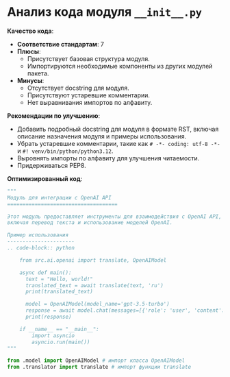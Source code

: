 # Анализ кода модуля `__init__.py`

**Качество кода**:
   - **Соответствие стандартам**: 7
   - **Плюсы**:
     - Присутствует базовая структура модуля.
     - Импортируются необходимые компоненты из других модулей пакета.
   - **Минусы**:
     - Отсутствует docstring для модуля.
     - Присутствуют устаревшие комментарии.
     - Нет выравнивания импортов по алфавиту.

**Рекомендации по улучшению**:
   - Добавить подробный docstring для модуля в формате RST, включая описание назначения модуля и примеры использования.
   - Убрать устаревшие комментарии, такие как `# -*- coding: utf-8 -*-` и `#! venv/bin/python/python3.12`.
   - Выровнять импорты по алфавиту для улучшения читаемости.
   - Придерживаться PEP8.

**Оптимизированный код**:
```python
"""
Модуль для интеграции с OpenAI API
====================================

Этот модуль предоставляет инструменты для взаимодействия с OpenAI API,
включая перевод текста и использование моделей OpenAI.

Пример использования
----------------------
.. code-block:: python

    from src.ai.openai import translate, OpenAIModel

    async def main():
      text = "Hello, world!"
      translated_text = await translate(text, 'ru')
      print(translated_text)

      model = OpenAIModel(model_name='gpt-3.5-turbo')
      response = await model.chat(messages=[{'role': 'user', 'content': 'Tell me a joke'}])
      print(response)

    if __name__ == "__main__":
        import asyncio
        asyncio.run(main())
"""

from .model import OpenAIModel # импорт класса OpenAIModel
from .translator import translate # импорт функции translate
```